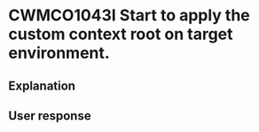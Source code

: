 # CWMCO1043I Start to apply the custom context root on target environment.

## Explanation

## User response